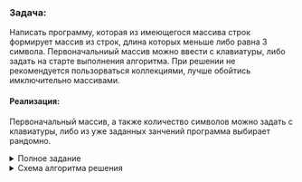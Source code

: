 ### Задача:

Написать программу, которая из имеющегося массива строк формирует массив из строк, длина которых меньше либо равна 3 символа. Первоначальниый массив можно ввести с клавиатуры, либо задать на старте выполнения алгоритма. При решении не рекомендуется пользорваться коллекциями, лучше обойтись имключительно массивами.

#### Реализация:

Первоначальный массив, а также количество символов можно задать с клавиатуры, либо из уже заданных занчений программа выбирает рандомно.

<details>
    <summary>Полное задание</summary>
    <img src="./task.png" alt="Task">
</details>

<details>
    <summary>Схема алгоритма решения</summary>
    <img src="./block.drawio.png" alt="Block">
</details>

